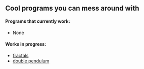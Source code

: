 ## Cool programs you can mess around with
#### Programs that currently work:
 * None

#### Works in progress:
 * [fractals](https://nathansolomon1678.github.io/neat-stuff/fractals)
 * [double pendulum](https://nathansolomon1678.github.io/neat-stuff/double-pendulum)
